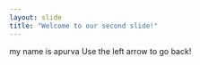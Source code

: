 ```yaml
---
layout: slide
title: "Welcome to our second slide!"
---
```

my name is apurva
Use the left arrow to go back!
